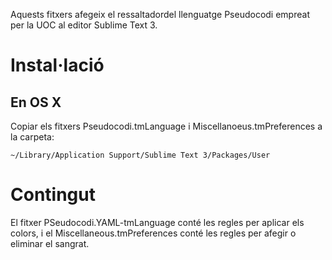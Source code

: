Aquests fitxers afegeix el ressaltadordel llenguatge Pseudocodi empreat per la UOC al editor Sublime Text 3.


Instal·lació
===
En OS X
---
Copiar els fitxers Pseudocodi.tmLanguage i Miscellanoeus.tmPreferences a la carpeta:

    ~/Library/Application Support/Sublime Text 3/Packages/User
    

Contingut
===
El fitxer PSeudocodi.YAML-tmLanguage conté les regles per aplicar els colors, i el Miscellaneous.tmPreferences conté les regles per afegir o eliminar el sangrat.

